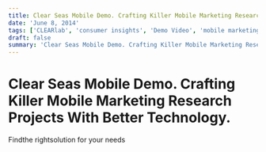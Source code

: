 ```yaml
---
title: Clear Seas Mobile Demo. Crafting Killer Mobile Marketing Research Projects With Better Technology.
date: 'June 8, 2014'
tags: ['CLEARlab', 'consumer insights', 'Demo Video', 'mobile marketing research']
draft: false
summary: 'Clear Seas Mobile Demo. Crafting Killer Mobile Marketing Research Projects With Better Technology.'
---
```


# Clear Seas Mobile Demo. Crafting Killer Mobile Marketing Research Projects With Better Technology.

Findthe rightsolution for your needs
